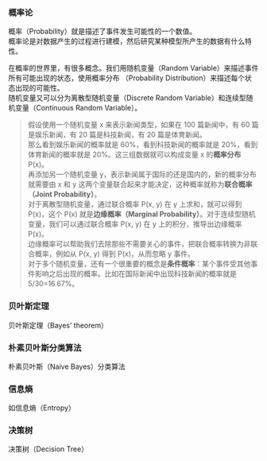 
### 概率论
概率（Probability）就是描述了事件发生可能性的一个数值。  
概率论是对数据产生的过程进行建模，然后研究某种模型所产生的数据有什么特性。  

在概率的世界里，有很多概念。我们用随机变量（Random Variable）来描述事件所有可能出现的状态，使用概率分布 （Probability Distribution）来描述每个状态出现的可能性。  
随机变量又可以分为离散型随机变量（Discrete Random Variable）和连续型随机变量（Continuous Random Variable）。  
> 假设使用一个随机变量 x 来表示新闻类型，如果在 100 篇新闻中，有 60 篇是娱乐新闻，有 20 篇是科技新闻，有 20 篇是体育新闻。  
> 那么看到娱乐新闻的概率就是 60%，看到科技新闻的概率就是 20%，看到体育新闻的概率就是 20%。这三组数据就可以构成变量 x 的**概率分布**P(x)。  
> 再添加另一个随机变量 y，表示新闻属于国际的还是国内的，新的概率分布就需要由 x 和 y 这两个变量联合起来才能决定，这种概率就称为**联合概率（Joint Probability）**。  
> 对于离散型随机变量，通过联合概率 P(x, y) 在 y 上求和，就可以得到 P(x)，这个 P(x) 就是**边缘概率（Marginal Probability）**。对于连续型随机变量，我们可以通过联合概率 P(x, y) 在 y 上的积分，推导出边缘概率 P(x)。  
> 边缘概率可以帮助我们去除那些不需要关心的事件，把联合概率转换为非联合概率，例如从 P(x, y) 得到 P(x)，从而忽略 y 事件。  
> 对于多个随机变量，还有一个很重要的概念是**条件概率**：某个事件受其他事件影响之后出现的概率。比如在国际新闻中出现科技新闻的概率就是 5/30=16.67%。  

### 贝叶斯定理
贝叶斯定理（Bayes’ theorem）

### 朴素贝叶斯分类算法
朴素贝叶斯（Naive Bayes）分类算法  

### 信息熵
如信息熵（Entropy）

### 决策树
决策树（Decision Tree）